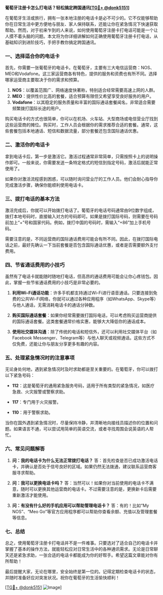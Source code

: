 **葡萄牙注册卡怎么打电话？轻松搞定跨国通讯[[TG💪+ @donk5151](https://t.me/s/donk5151)]**

在葡萄牙生活或旅行，拥有一张本地注册的电话卡是必不可少的。它不仅能够帮助你在日常生活中更方便地与朋友、家人保持联系，还能让你在紧急情况下快速获取帮助。然而，对于初来乍到的人来说，如何使用葡萄牙注册卡打电话可能是一个让人摸不着头脑的问题。本文将为你详细讲解如何正确使用葡萄牙注册卡打电话，从基础知识到进阶技巧，手把手教你搞定跨国通讯。

### 一、选择适合你的电话卡

首先，你需要一张葡萄牙的电话卡。在葡萄牙，主要有三大电信运营商：NOS、MEO和Vodafone。这三家运营商各有特色，提供的服务和资费也有所不同。选择哪家运营商主要取决于你的需求和预算。

1. **NOS**：以覆盖范围广、网络速度快著称，特别适合经常需要高速上网的人群。
2. **MEO**：提供性价比高的套餐，适合预算有限但又希望享受良好服务的用户。
3. **Vodafone**：以其稳定的服务质量和丰富的国际通话套餐闻名，非常适合需要频繁拨打国际长途的用户。

购买电话卡的方式也很简单，你可以在机场、火车站、大型商场或电信营业厅找到这些运营商的摊位。购买时，工作人员会根据你的需求推荐合适的套餐。通常，这些套餐包括本地通话、短信和数据流量，部分套餐还包含国际通话优惠。

### 二、激活你的电话卡

拿到电话卡后，第一步是激活它。激活过程通常非常简单，只需按照卡上的说明操作即可。一般来说，你需要发送一条特定格式的短信到指定号码，激活后就能正常使用了。

如果你对激活流程感到困惑，可以随时询问营业厅的工作人员。他们会耐心指导你完成激活步骤，确保你能顺利使用电话卡。

### 三、拨打电话的基本方法

激活完成后，你就可以开始拨打电话了。葡萄牙的电话号码通常由9位数字组成，拨打本地号码时，直接输入对方的号码即可。如果是拨打国际号码，则需要在号码前加上“+”号和国家代码。例如，拨打中国的号码时，需输入“+86”加上手机号码。

需要注意的是，不同运营商的国际通话费用可能会有所不同。因此，在拨打国际电话之前，最好先确认一下当前套餐是否包含国际通话优惠，或者是否需要额外支付费用。

### 四、节省通话费用的小技巧

虽然有了电话卡就能随时随地打电话，但高昂的通话费用可能会让你心疼钱包。因此，掌握一些节省通话费用的小技巧是非常必要的。

1. **利用Wi-Fi通话功能**：许多手机都支持通过Wi-Fi进行语音通话。只要连接到免费的公共Wi-Fi网络，你就可以通过各种应用程序（如WhatsApp、Skype等）与他人通话，无需消耗电话卡的通话分钟数。
   
2. **购买国际通话套餐**：如果你经常需要拨打国际电话，可以考虑购买运营商提供的国际通话套餐。这类套餐通常价格实惠，能够大大降低你的通话成本。

3. **使用社交媒体沟通**：除了传统的电话和短信外，还可以利用社交媒体平台（如Facebook Messenger、Telegram等）与他人聊天或视频通话。这些方式不仅免费，还能让你与朋友分享更多有趣的内容。

### 五、处理紧急情况时的注意事项

无论身处何地，遇到紧急情况时及时求助都是至关重要的。在葡萄牙，你可以拨打以下紧急号码：

- **112**：这是葡萄牙的通用紧急服务号码，适用于所有类型的紧急情况，如医疗急救、火灾报警或警察求助。
  
- **117**：专门用于火灾报警。

- **110**：用于警察求助。

当你在国外遇到紧急情况时，尽量保持冷静，并清晰地向接线员描述你的位置和问题。如果语言不通，可以尝试用简单的英语交流，或者寻找周围会说英语的人帮忙。

### 六、常见问题解答

1. **问：我的电话卡为什么无法正常拨打电话？**
   答：首先检查是否已成功激活电话卡，并确认是否处于信号良好的区域。如果仍然无法拨通，建议联系运营商客服寻求帮助。

2. **问：我可以更换电话卡吗？**
   答：当然可以！如果你对当前使用的电话卡不满意，随时可以更换其他运营商的电话卡。不过需要注意的是，更换新卡后需要重新激活才能使用。

3. **问：有没有什么好的手机应用可以帮助管理电话卡？**
   答：有的！比如“My NOS”、“Meo Go”等官方应用程序都可以帮助你查看余额、充值以及管理套餐等信息。

### 七、总结

总之，使用葡萄牙注册卡打电话并不是一件难事。只要选对了适合自己的电话卡并掌握了基本的操作方法，就能轻松应对日常生活中的各种通讯需求。无论是日常聊天还是紧急求助，一张合适的电话卡都能成为你的好帮手。希望这篇文章能对你有所帮助！

最后提醒大家，无论在哪里，安全始终是第一位的。记得定期检查电话卡的状态，并随时准备好应对突发状况。祝你在葡萄牙的生活愉快顺利！

[[TG💪+ @donk5151](https://t.me/s/donk5151) ![Image](https://i.postimg.cc/rwNCRYN7/Snipaste-2025-04-30-17-27-05.png)]